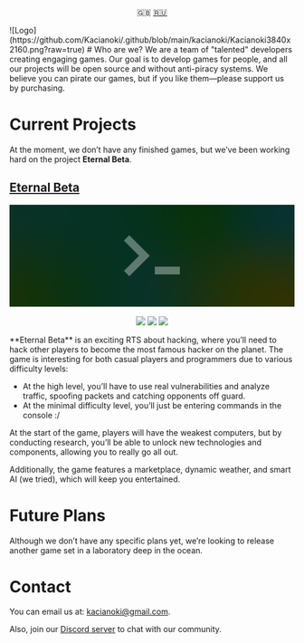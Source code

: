 <p align="center">
  <a>🇬🇧</a>
  <a href="https://github.com/Kacianoki/.github/blob/main/README_RU.md">🇷🇺</a>
</p>
![Logo](https://github.com/Kacianoki/.github/blob/main/kacianoki/Kacianoki3840x2160.png?raw=true)
# Who are we?
We are a team of "talented" developers creating engaging games. Our goal is to develop games for people, and all our projects will be open source and without anti-piracy systems. We believe you can pirate our games, but if you like them—please support us by purchasing.

# Current Projects
At the moment, we don’t have any finished games, but we’ve been working hard on the project **Eternal Beta**.

## [Eternal Beta](https://github.com/Kacianoki/Eternal-Beta)
![Logo](https://github.com/Kacianoki/.github/blob/main/eternal-beta/Background.png?raw=true)
<p align="center">
  <a href="https://github.com/Kacianoki/Eternal-Beta/actions/workflows/Compatibility.yml"><img src="https://github.com/Kacianoki/Eternal-Beta/actions/workflows/Compatibility.yml/badge.svg"></a>
  <a href="https://github.com/Kacianoki/Eternal-Beta/blob/master/LICENSE"><img src="https://img.shields.io/badge/license-MPL2.0-orange"></img></a>
  <a><img src="https://hits.seeyoufarm.com/api/count/incr/badge.svg?url=https%3A%2F%2Fgithub.com%2FKacianoki%2FEternal-Beta&count_bg=%2379C83D&title_bg=%23555555&icon=&icon_color=%23E7E7E7&title=hits&edge_flat=false"></img></a>
</p>
**Eternal Beta** is an exciting RTS about hacking, where you’ll need to hack other players to become the most famous hacker on the planet. The game is interesting for both casual players and programmers due to various difficulty levels:

- At the high level, you’ll have to use real vulnerabilities and analyze traffic, spoofing packets and catching opponents off guard.
- At the minimal difficulty level, you’ll just be entering commands in the console :/

At the start of the game, players will have the weakest computers, but by conducting research, you’ll be able to unlock new technologies and components, allowing you to really go all out.

Additionally, the game features a marketplace, dynamic weather, and smart AI (we tried), which will keep you entertained.

# Future Plans
Although we don’t have any specific plans yet, we’re looking to release another game set in a laboratory deep in the ocean.

# Contact
You can email us at: kacianoki@gmail.com.

Also, join our [Discord server](https://discord.gg/VE4Y6AdgsN) to chat with our community.

